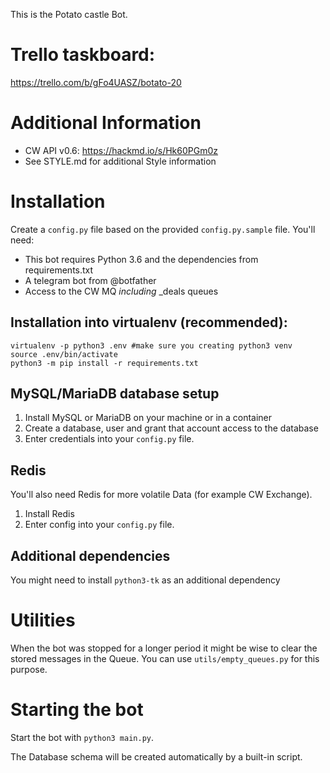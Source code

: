 This is the Potato castle Bot. 

# Trello taskboard:
https://trello.com/b/gFo4UASZ/botato-20

# Additional Information
* CW API v0.6: https://hackmd.io/s/Hk60PGm0z
* See STYLE.md for additional Style information

# Installation 
Create a `config.py` file based on the provided `config.py.sample` file. You'll need: 

* This bot requires Python 3.6 and the dependencies from requirements.txt
* A telegram bot from @botfather
* Access to the CW MQ *including* _deals queues 
 
## Installation into virtualenv (recommended):
```
virtualenv -p python3 .env #make sure you creating python3 venv
source .env/bin/activate
python3 -m pip install -r requirements.txt
```

## MySQL/MariaDB database setup
1) Install MySQL or MariaDB on your machine or in a container
2) Create a database, user and grant that account access to the database
3) Enter credentials into your `config.py` file.

## Redis
You'll also need Redis for more volatile Data (for example CW Exchange).

1) Install Redis
2) Enter config into your `config.py` file.

## Additional dependencies
You might need to install `python3-tk` as an additional dependency

# Utilities
When the bot was stopped for a longer period it might be wise to clear the stored messages in the Queue. 
You can use `utils/empty_queues.py` for this purpose.

# Starting the bot
Start the bot with `python3 main.py`. 

The Database schema will be created automatically by a built-in script.
